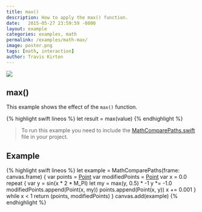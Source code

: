 ```yaml
---
title: max()
description: How to apply the max() function.
date:   2015-05-27 23:59:59 -0800
layout: example
categories: examples, math
permalink: /examples/math-max/
image: poster.png
tags: [math, interaction]
author: Travis Kirton
---
```

![](max.png)

## max()
This example shows the effect of the `max()` function.

{% highlight swift lineos %}
let result = max(value)
{% endhighlight %}

> To run this example you need to include the [MathComparePaths.swift](https://gist.github.com/C4Framework/0705e9ad451fa2b655075ad72432ca46) file in your project.

## Example
{% highlight swift lineos %}
let example = MathComparePaths(frame: canvas.frame) {
    var points = [Point]()
    var modifiedPoints = [Point]()
    var x = 0.0
    repeat {
        var y = sin(x * 2 * M_PI)
        let my = max(y, 0.5) * -1
        y *= -1.0
        modifiedPoints.append(Point(x, my))
        points.append(Point(x, y))
        x += 0.001
    } while x < 1
    return (points, modifiedPoints)
}
canvas.add(example)
{% endhighlight %}
